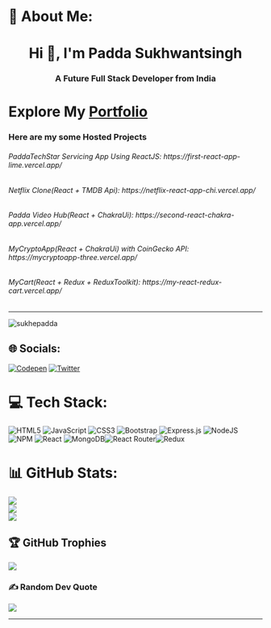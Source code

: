 # 💫 About Me:
<h1 align="center">Hi 👋, I'm Padda Sukhwantsingh</h1>
<h3 align="center">A Future Full Stack Developer from India</h3>

<h1>Explore My <a href="https://mypersonalportfolio-epqvcr9ww-sukhepadda.vercel.app/" target="blank">Portfolio</a></h1>


<h3>Here are my some Hosted Projects</h3>
<h6>PaddaTechStar Servicing App Using ReactJS: https://first-react-app-lime.vercel.app/  </h6>

<h6>Netflix Clone(React + TMDB Api): https://netflix-react-app-chi.vercel.app/  </h6>

<h6>Padda Video Hub(React + ChakraUi): https://second-react-chakra-app.vercel.app/ </h6>

<h6>MyCryptoApp(React + ChakraUi) with CoinGecko API: https://mycryptoapp-three.vercel.app/ </h6>

<h6>MyCart(React + Redux + ReduxToolkit): https://my-react-redux-cart.vercel.app/ </h6>


---

<p align="left"> <img src="https://komarev.com/ghpvc/?username=sukhepadda&label=Profile%20views&color=0e75b6&style=flat" alt="sukhepadda" /> </p>

## 🌐 Socials:
[![Codepen](https://img.shields.io/badge/Codepen-%23E4405F.svg?logo=Codepen&logoColor=white)](https://codepen.io/sukhepadda)
[![Twitter](https://img.shields.io/badge/Twitter-%23E4405F.svg?logo=Twitter&logoColor=white)](https://twitter.com/psukhwantsingh)


# 💻 Tech Stack:
![HTML5](https://img.shields.io/badge/html5-%23E34F26.svg?style=plastic&logo=html5&logoColor=white) ![JavaScript](https://img.shields.io/badge/javascript-%23323330.svg?style=plastic&logo=javascript&logoColor=%23F7DF1E) ![CSS3](https://img.shields.io/badge/css3-%231572B6.svg?style=plastic&logo=css3&logoColor=white) ![Bootstrap](https://img.shields.io/badge/bootstrap-%23563D7C.svg?style=plastic&logo=bootstrap&logoColor=white) ![Express.js](https://img.shields.io/badge/express.js-%23404d59.svg?style=plastic&logo=express&logoColor=%2361DAFB) ![NodeJS](https://img.shields.io/badge/node.js-6DA55F?style=plastic&logo=node.js&logoColor=white)  ![NPM](https://img.shields.io/badge/NPM-%23000000.svg?style=plastic&logo=npm&logoColor=white) ![React](https://img.shields.io/badge/react-%2320232a.svg?style=plastic&logo=react&logoColor=%2361DAFB)  ![MongoDB](https://img.shields.io/badge/MongoDB-%234ea94b.svg?style=plastic&logo=mongodb&logoColor=white)![React Router](https://img.shields.io/badge/React_Router-CA4245?style=plastic&logo=react-router&logoColor=white)![Redux](https://img.shields.io/badge/redux-%23593d88.svg?style=plastic&logo=redux&logoColor=white)
 
<!--  
![AWS](https://img.shields.io/badge/AWS-%23FF9900.svg?style=plastic&logo=amazon-aws&logoColor=white)
![Next JS](https://img.shields.io/badge/Next-black?style=plastic&logo=next.js&logoColor=white)
![AmazonDynamoDB](https://img.shields.io/badge/Amazon%20DynamoDB-4053D6?style=plastic&logo=Amazon%20DynamoDB&logoColor=white) 
-->

# 📊 GitHub Stats:
![](https://github-readme-stats.vercel.app/api?username=sukhepadda&theme=gotham&hide_border=false&include_all_commits=true&count_private=true)<br/>
![](https://github-readme-streak-stats.herokuapp.com/?user=sukhepadda&theme=gotham&hide_border=false)<br/>
![](https://github-readme-stats.vercel.app/api/top-langs/?username=sukhepadda&theme=gotham&hide_border=false&include_all_commits=true&count_private=true&layout=compact)

## 🏆 GitHub Trophies
![](https://github-profile-trophy.vercel.app/?username=sukhepadda&theme=radical&no-frame=false&no-bg=true&margin-w=4)

### ✍️ Random Dev Quote
![](https://quotes-github-readme.vercel.app/api?type=vetical&theme=radical)

---


